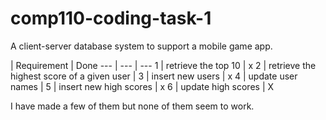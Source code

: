 # comp110-coding-task-1
A client-server database system to support a mobile game app.

 | Requirement | Done
--- | --- | ---
1 | retrieve the top 10 | x
2 | retrieve the highest score of a given user | 
3 | insert new users | x
4 | update user names |
5 | insert new high scores | x
6 | update high scores | X

I have made a few of them but none of them seem to work.
